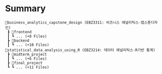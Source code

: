 # Summary

```
📂business_analytics_capstone_design (EBZ3311: 비즈니스 애널리틱스-캡스톤디자인)
 ┣ 📂frontend
 ┃ ┗ ... (+8 Files)
 ┣ 📂backend
 ┃ ┗ ... (+10 Files)
📂statistical_data_analysis_using_R (EBZ3214: 데이터 애널리틱스-R기반 통계)
 ┣ 📂midterm_project
 ┃ ┗ ... (+6 Files)
 ┣ 📂final_project
 ┗ ┗ ... (+11 Files)
 ```
 <!---
📂r_programming (EBZ101: R프로그래밍)
 ┣ 📂project
 ┃ ┗ ...
--->